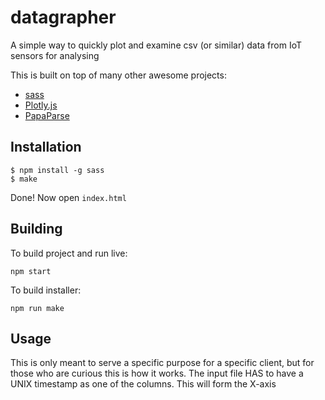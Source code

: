 # datagrapher

A simple way to quickly plot and examine csv (or similar) data from IoT sensors for analysing

This is built on top of many other awesome projects:
- [sass]()
- [Plotly.js]()
- [PapaParse]()

## Installation

```
$ npm install -g sass
$ make
```
Done! Now open `index.html`

## Building

To build project and run live:

```
npm start
```

To build installer:

```
npm run make
```

## Usage

This is only meant to serve a specific purpose for a specific client, but for those who are curious this is how it works.
The input file HAS to have a UNIX timestamp as one of the columns. This will form the X-axis

